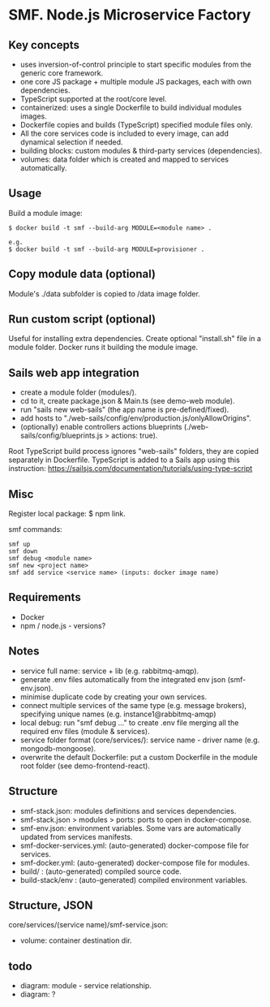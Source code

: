# SMF. Node.js Microservice Factory

## Key concepts

- uses inversion-of-control principle to start specific modules from the generic core framework.
- one core JS package + multiple module JS packages, each with own dependencies.
- TypeScript supported at the root/core level.
- containerized: uses a single Dockerfile to build individual modules images.
- Dockerfile copies and builds (TypeScript) specified module files only.
- All the core services code is included to every image, can add dynamical selection if needed.
- building blocks: custom modules & third-party services (dependencies).
- volumes: data folder which is created and mapped to services automatically.

## Usage

Build a module image:
```
$ docker build -t smf --build-arg MODULE=<module name> .

e.g.
$ docker build -t smf --build-arg MODULE=provisioner .
```

## Copy module data (optional)

Module's ./data subfolder is copied to /data image folder.

## Run custom script (optional)

Useful for installing extra dependencies.
Create optional "install.sh" file in a module folder.
Docker runs it building the module image.


## Sails web app integration

- create a module folder (modules/<new module>).
- cd to it, create package.json & Main.ts (see demo-web module).
- run "sails new web-sails" (the app name is pre-defined/fixed).
- add hosts to "./web-sails/config/env/production.js/onlyAllowOrigins".
- (optionally) enable controllers actions blueprints (./web-sails/config/blueprints.js > actions: true).

Root TypeScript build process ignores "web-sails" folders, they are copied separately in Dockerfile.
TypeScript is added to a Sails app using this instruction:
https://sailsjs.com/documentation/tutorials/using-type-script 

## Misc

Register local package: $ npm link.

smf commands:
```
smf up
smf down
smf debug <module name>
smf new <project name>
smf add service <service name> (inputs: docker image name)
```

## Requirements

- Docker
- npm / node.js - versions?

## Notes

- service full name: service + lib (e.g. rabbitmq-amqp).
- generate .env files automatically from the integrated env json (smf-env.json).
- minimise duplicate code by creating your own services.
- connect multiple services of the same type (e.g. message brokers), specifying unique names (e.g. instance1@rabbitmq-amqp)
- local debug: run "smf debug ..." to create .env file merging all the required env files (module & services).
- service folder format (core/services/): service name - driver name (e.g. mongodb-mongoose).
- overwrite the default Dockerfile: put a custom Dockerfile in the module root folder (see demo-frontend-react).

## Structure

- smf-stack.json: modules definitions and services dependencies.
- smf-stack.json > modules > ports: ports to open in docker-compose.
- smf-env.json: environment variables. Some vars are automatically updated from services manifests.
- smf-docker-services.yml: (auto-generated) docker-compose file for services.
- smf-docker.yml: (auto-generated) docker-compose file for modules.
- build/ : (auto-generated) compiled source code.
- build-stack/env : (auto-generated) compiled environment variables.

## Structure, JSON

core/services/(service name)/smf-service.json: 

- volume: container destination dir.

## todo

- diagram: module - service relationship.
- diagram: ?